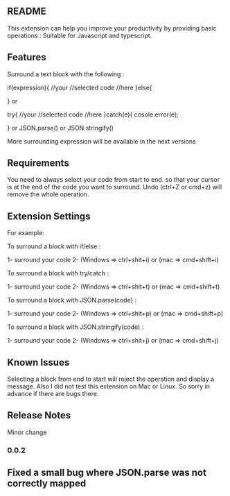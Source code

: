 ## README
This extension can help you improve your productivity by providing basic operations :
Suitable for Javascript and typescript.
## Features
Surround a text block with the following :

if(expression){
	//your
	//selected code
	//here
}else{
	
}
or 

try{
	//your
	//selected code
	//here
}catch(e){
	cosole.error(e);
	
}
or
JSON.parse(<yourSelectedExpressionHere>)
or
JSON.stringify(<yourSelectedExpressionHere>)

More surrounding expression will be available in the next versions

## Requirements
You need to always select your code from start to end. so that your cursor is at the end of the code you want to surround.
Undo (ctrl+Z or cmd+z) will remove the whole operation.
## Extension Settings
For example:

To surround a block with if/else :

1- surround your code 
2- (Windows => ctrl+shit+i) or (mac => cmd+shift+i)

To surround a block with try/catch :

1- surround your code 
2- (Windows => ctrl+shit+t) or (mac => cmd+shift+t)

To surround a block with JSON.parse(code) :

1- surround your code 
2- (Windows => ctrl+shit+p) or (mac => cmd+shift+p)

To surround a block with JSON.stringify(code) :

1- surround your code 
2- (Windows => ctrl+shit+j) or (mac => cmd+shift+j)

## Known Issues
Selecting a block from end to start will reject the operation and display a message.
Also I did not test this extension on Mac or Linux. So sorry in advance if there are bugs there.

## Release Notes

Minor change

### 0.0.2
Fixed a small bug where JSON.parse was not correctly mapped
--
